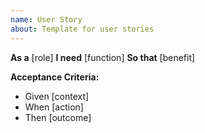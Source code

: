 ```yaml
---
name: User Story
about: Template for user stories
---
```


**As a** [role]
**I need** [function]
**So that** [benefit]

**Acceptance Criteria:**
- Given [context]
- When [action]
- Then [outcome]
